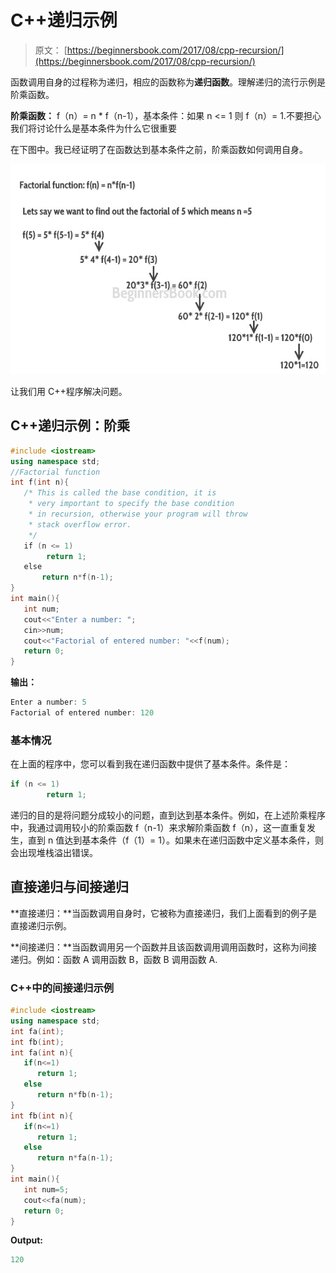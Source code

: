 # C++递归示例

> 原文： [https://beginnersbook.com/2017/08/cpp-recursion/](https://beginnersbook.com/2017/08/cpp-recursion/)

函数调用自身的过程称为递归，相应的函数称为**递归函数**。理解递归的流行示例是阶乘函数。

**阶乘函数：** f（n）= n * f（n-1），基本条件：如果 n &lt;= 1 则 f（n）= 1.不要担心我们将讨论什么是基本条件为什么它很重要

在下图中。我已经证明了在函数达到基本条件之前，阶乘函数如何调用自身。

![C++ recursion](img/7e7491750402933465fdf20aa6556520.jpg)

让我们用 C++程序解决问题。

## C++递归示例：阶乘

```cpp
#include <iostream>
using namespace std;
//Factorial function
int f(int n){
   /* This is called the base condition, it is
    * very important to specify the base condition
    * in recursion, otherwise your program will throw
    * stack overflow error.
    */
   if (n <= 1)
        return 1;
   else 
       return n*f(n-1);
}
int main(){
   int num;
   cout<<"Enter a number: ";
   cin>>num;
   cout<<"Factorial of entered number: "<<f(num);
   return 0;
}
```

**输出：**

```cpp
Enter a number: 5
Factorial of entered number: 120
```

### 基本情况

在上面的程序中，您可以看到我在递归函数中提供了基本条件。条件是：

```cpp
if (n <= 1)
        return 1;
```

递归的目的是将问题分成较小的问题，直到达到基本条件。例如，在上述阶乘程序中，我通过调用较小的阶乘函数 f（n-1）来求解阶乘函数 f（n），这一直重复发生，直到 n 值达到基本条件（f（1）= 1）。如果未在递归函数中定义基本条件，则会出现堆栈溢出错误。

## 直接递归与间接递归

**直接递归：**当函数调用自身时，它被称为直接递归，我们上面看到的例子是直接递归示例。

**间接递归：**当函数调用另一个函数并且该函数调用调用函数时，这称为间接递归。例如：函数 A 调用函数 B，函数 B 调用函数 A.

### C++中的间接递归示例

```cpp
#include <iostream>
using namespace std;
int fa(int);
int fb(int);
int fa(int n){
   if(n<=1)
      return 1;
   else
      return n*fb(n-1);
}
int fb(int n){
   if(n<=1)
      return 1;
   else
      return n*fa(n-1);
}
int main(){
   int num=5;
   cout<<fa(num);
   return 0;
}
```

**Output:**

```cpp
120
```